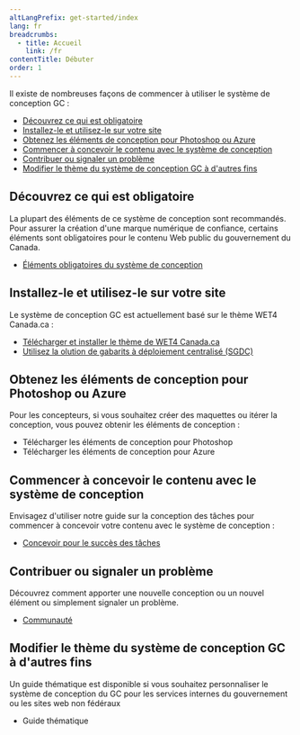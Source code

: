 ```yaml
---
altLangPrefix: get-started/index
lang: fr
breadcrumbs:
  - title: Accueil
    link: /fr
contentTitle: Débuter
order: 1
---
```

<p>Il existe de nombreuses façons de commencer à utiliser le système de conception GC :</p>
<ul>

 <li><a href="#obligatoire">Découvrez ce qui est obligatoire</a></li>
 <li><a href="#installer">Installez-le et utilisez-le sur votre site</a></li>
 <li><a href="#design">Obtenez les éléments de conception pour Photoshop ou Azure</a></li>
 <li><a href="#conception">Commencer à concevoir le contenu avec le système de conception</a></li>
 <li><a href="#contribution">Contribuer ou signaler un problème</a></li>
 <li><a href="#theme">Modifier le thème du système de conception GC à d'autres fins</a></li>
</ul>

<section>
<h2 id="obligatoire">Découvrez ce qui est obligatoire</h2>
<p>La plupart des éléments de ce système de conception sont recommandés. Pour assurer la création d'une marque numérique de confiance, certains éléments sont obligatoires pour le contenu Web public du gouvernement du Canada.</p>
<ul>
<li><a href="https://www.canada.ca/fr/secretariat-conseil-tresor/services/communications-gouvernementales/specifications-contenu-architecture-information-canada/elements-obligatoires.html"> Éléments obligatoires du système de conception</a></li>
</ul>
</section>

<section>
  <h2 id="installer">Installez-le et utilisez-le sur votre site</h2>
  <p>Le système de conception GC est actuellement basé sur le thème WET4 Canada.ca :</p>
  <ul>
    <li><a href="https://github.com/wet-boew/GCWeb/releases/tag/v6.0">Télécharger et installer le thème de WET4 Canada.ca</a></li>
    <li><a href="https://cenw-wscoe.github.io/sgdc-cdts/docs/index-fr.html">Utilisez la olution de gabarits à déploiement centralisé (SGDC)</a></li>
  </ul>
</section>

<section>
  <h2 id="design">Obtenez les éléments de conception pour Photoshop ou Azure</h2>
  <p>Pour les concepteurs, si vous souhaitez créer des maquettes ou itérer la conception, vous pouvez obtenir les éléments de conception :</p>
  <ul>
    <li>Télécharger les éléments de conception pour Photoshop</li>
    <li>Télécharger les éléments de conception pour Azure</li>
    <!-- illustrator? Sketch? MS Paint??? -->
  </ul>
</section>

<section>
  <h2 id="conception">Commencer à concevoir le contenu avec le système de conception</h2>
  <p>Envisagez d'utiliser notre guide sur la conception des tâches pour commencer à concevoir votre contenu avec le système de conception :</p>
  <ul>
    <li><a href="../conception-contenu/concevoir-succes-taches/index.html">Concevoir pour le succès des tâches</a></li>
  </ul>
</section>

<section>
  <h2 id="contribution">Contribuer ou signaler un problème</h2>
  <p>Découvrez comment apporter une nouvelle conception ou un nouvel élément ou simplement signaler un problème.</p>
  <ul><li><a href="../communaute/index.html">Communauté</a></li></ul>
</section>

<section>
  <h2 id="theming">Modifier le thème du système de conception GC à d'autres fins</h2>
  <p>Un guide thématique est disponible si vous souhaitez personnaliser le système de conception du GC pour les services internes du gouvernement ou les sites web non fédéraux</p>
  <ul><li>Guide thématique</li></ul>
</section>
